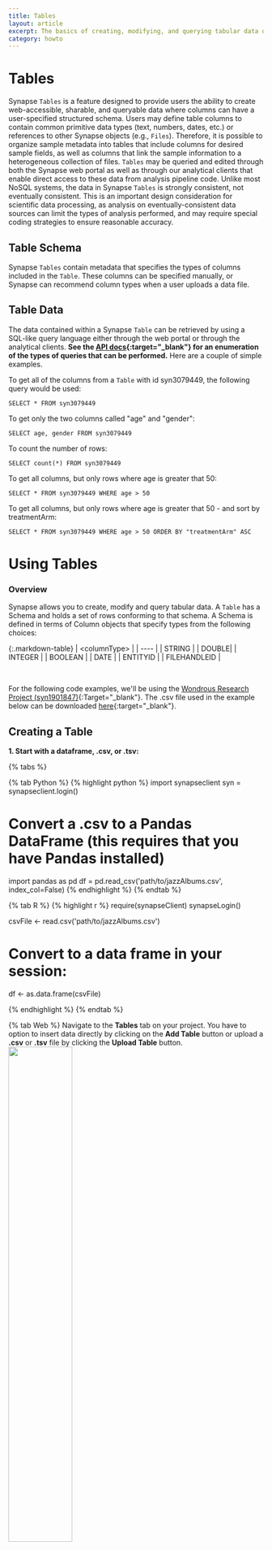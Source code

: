 ```yaml
---
title: Tables
layout: article
excerpt: The basics of creating, modifying, and querying tabular data on Synapse.
category: howto
---
```


<style>
#image {
    width: 50%;
}
</style>


# Tables
Synapse `Tables` is a feature designed to provide users the ability to create web-accessible, sharable, and queryable 
data where columns can have a user-specified structured schema. Users may define table columns to contain common primitive 
data types (text, numbers, dates, etc.) or references to other Synapse objects (e.g., `Files`). Therefore, it is possible to 
organize sample metadata into tables that include columns for desired sample fields, as well as columns that link the sample 
information to a heterogeneous collection of files.
`Tables` may be queried and edited through both the Synapse web portal as well as through our analytical clients 
that enable direct access to these data from analysis pipeline code. Unlike most NoSQL systems, the data in Synapse `Tables` 
is strongly consistent, not eventually consistent. This is an important design consideration for scientific data processing, 
as analysis on eventually-consistent data sources can limit the types of analysis performed, and may require special coding 
strategies to ensure reasonable accuracy.


## Table Schema
Synapse `Tables` contain metadata that specifies the types of columns included in the `Table`. These columns can be specified manually, 
or Synapse can recommend column types when a user uploads a data file.

## Table Data
The data contained within a Synapse `Table` can be retrieved by using a SQL-like query language either through the web portal or through 
the analytical clients. **See the [API docs](http://docs.synapse.org/rest/org/sagebionetworks/repo/web/controller/TableExamples.html){:target="_blank"} for an enumeration of the types of queries that can be performed.** Here are a couple of simple examples.

To get all of the columns from a `Table` with id syn3079449, the following query would be used:

````
SELECT * FROM syn3079449
````

To get only the two columns called "age" and "gender":

````
SELECT age, gender FROM syn3079449
````   

To count the number of rows:

````
SELECT count(*) FROM syn3079449
````

To get all columns, but only rows where age is greater that 50:

````
SELECT * FROM syn3079449 WHERE age > 50
````
    
To get all columns, but only rows where age is greater that 50 - and sort by treatmentArm:

````
SELECT * FROM syn3079449 WHERE age > 50 ORDER BY "treatmentArm" ASC
````


# Using Tables

### Overview  
Synapse allows you to create, modify and query tabular data. A `Table` has a Schema and holds a set of rows conforming to that schema. A Schema is defined in terms of Column objects that specify types from the following choices: 

{:.markdown-table}
| \<columnType> |
| ---- |
| STRING |
| DOUBLE|
| INTEGER |
| BOOLEAN |
| DATE |
| ENTITYID |
| FILEHANDLEID |

<br/>

For the following code examples, we'll be using the [Wondrous Research Project (syn1901847)](https://www.synapse.org/#!Synapse:syn1901847/){:Target="_blank"}. The .csv file used in the example below can be downloaded [here](https://www.synapse.org/#!Synapse:syn7256188){:target="_blank"}.


## Creating a Table

**1. Start with a dataframe, .csv, or .tsv:**

{% tabs %}

{% tab Python %}
{% highlight python %}
import synapseclient
syn = synapseclient.login()

# Convert a .csv to a Pandas DataFrame (this requires that you have Pandas installed)
import pandas as pd
df = pd.read_csv('path/to/jazzAlbums.csv', index_col=False)
{% endhighlight %}
{% endtab %}

{% tab R %}
{% highlight r %}
require(synapseClient)
synapseLogin()

csvFile <- read.csv('path/to/jazzAlbums.csv')

# Convert to a data frame in your session:
df <- as.data.frame(csvFile)

{% endhighlight %}
{% endtab %}

{% tab Web %}
Navigate to the **Tables** tab on your project. You have to option to insert data directly by clicking on the **Add Table** button or upload a **.csv** or **.tsv** file by clicking the **Upload Table** button. 
<br>
<img id="image" src="/assets/images/addOrUploadTable.png">

{% endtab %}

{% endtabs %}

<br>

**2. Create table schema:** Each client has a utility function to create Columns from a data frame. 
Python uses `synapseclient.as_table_columns` and R uses `as.tableColumns`.

{% tabs %}

{% tab Python %}
{% highlight python %}
project = syn.get('syn1901847')
cols = synapseclient.as_table_columns(df)

schema = synpaseclient.Schema(name='Jazz Albums', columns=cols, parent=project)
{% endhighlight %}
{% endtab %}

{% tab R %}
{% highlight r %}
project <- synGet('syn1901847')
tcresult <- as.tableColumns(df)
cols <- tcresult$tableColumns

schema <- TableSchema(name='Jazz Albums', columns=cols, parent=project)
{% endhighlight %}
{% endtab %}

{% tab Web %}
If you upload a file, the Web interface will automatically detect the table schema. After a few prompts, you will arrive at the option to name your table. You can adjust the schema(e.g. Column Name, Column Type, etc) here by clicking on the **Schema Options** button underneath the name. 
<br>
<img id="image" src="/assets/images/tableSchema.png">
{% endtab %}

{% endtabs %}

<br>

The Table() function takes two arguments, a schema object and data in some form, which can be:

- a path to a CSV file
- a dataframe
- a [`RowSet` object](http://docs.synapse.org/rest/org/sagebionetworks/repo/model/table/RowSet.html){:target="_blank"}
- a list of lists where each of the inner lists is a row

<br>

**3. Store table in Synapse:**

{% tabs %}

{% tab Python %}
{% highlight python %}
table = synapseclient.Table(schema, df)
table = syn.store(table)
{% endhighlight %}
{% endtab %}

{% tab R %}
{% highlight r %}
table <- Table(schema, df)
table <- synStore(table)
{% endhighlight %}
{% endtab %}

{% tab Web %}
Upload the table into Synapse by clicking the **Create** button.

<img id="image" src="/assets/images/createTable.png">
{% endtab %}

{% endtabs %}

<br>

**4. Query the table:**
Python returns an iterator and R returns a data frame by default. To return a data frame in Python use Pandas `results.asDataFrame()`.

{% tabs %}

{% tab Python %}
{% highlight python %}
results = syn.tableQuery('select * from syn7264701')
df = results.asDataFrame()
{% endhighlight %}
{% endtab %}

{% tab R %}
{% highlight r %}
queryResult <- synTableQuery('select * from syn7264701')
{% endhighlight %}
{% endtab %}

{% tab Web %}
Tables can be queried by using the Query bar above each table. 
<br>
<img id="image" src="/assets/images/table_query.png">
{% endtab %}

{% endtabs %}

<br>

## Making changes to tables

Once the schema is settled, changes can be made by adding, appending, and deleting.

When updating, begin by querying the table to ensure you have the latest schema and values.
           
**Updating existing values**

{% tabs %}

{% tab Python %}
{% highlight python %}
# Change the album value 'Vol. 2' to 'Volume 2' 
schema = syn.get(table.schema.id)
query = syn.tableQuery("select * from %s where album='Vol. 2'" %table.schema.id)
df = query.asDataFrame()
df['album'] = 'Volume 2'
syn.store(Table(schema, df))

# Alternatively, this can be done as:
query = syn.tableQuery("select * from syn7264701 where album='Vol. 2'")
df = query.asDataFrame()
df['album'] = 'Volume 2'
syn.store(Table(results.tableId, df))
{% endhighlight %}
{% endtab %}

{% tab R %}
{% highlight r %}
# Change the album value 'Vol. 2' to 'Volume 2' 
queryResult <- synTableQuery("select * from syn7266590 where album='Vol. 2'")
queryResult@values['album'] <- 'Volume 2'

table <- synStore(queryResult)
{% endhighlight %}
{% endtab %}

{% tab Web %}
Click on the **edit** icon to the right of the **Query** button to update table values.
<br>
<img id="image" src="/assets/images/table_update_values.png">
{% endtab %}

{% endtabs %}

<br>

### Changing Columns

{% include note.html content="To be compatible across multiple languages the common practice of using dots (.) in column names in R is not supported in Synapse Tables." %}
**Adding new columns**

{% tabs %}

{% tab Python %}
{% highlight python %}
#Define a new column
new_column = syn.store(synapseclient.Column(name='purchased', columnType='STRING'))
#Add the new column to existing schema
schema.addColumn(new_column)
schema = syn.store(schema)
# Query for the newest schema
results = syn.tableQuery('select * from syn7264701')
df = results.asDataFrame()
# Add values into the new column
df['purchased'] = ['yes', 'yes', 'no', 'yes']
# Store the new table
syn.store(Table(schema, df))
{% endhighlight %}
{% endtab %}

{% tab R %}
{% highlight r %}
# Define a new column
newColumn <- TableColumn(name="purchased", columnType="STRING")
# Add the new column to existing schema
schema <- synAddColumn(schema, newColumn)
schema <- synStore(schema)
# Query for the newest schema
queryResult <- synTableQuery('select * from syn7264701')
# Add values
queryResult@values['purchased'] <- c('yes', 'yes', 'no', 'yes') 
# Store the new table
table <- synStore(queryResult)
{% endhighlight %}
{% endtab %}

{% tab Web %}
To add columns, click on the **Schema** button. From there, select the **Edit Schema** button and then add columns using the **Add Column** button located at the bottom of the pop-up.
<br>
<img id="image" src="/assets/images/table_updating_columns.png">
{% endtab %}

{% endtabs %}

<br>

**Deleting columns**

{% tabs %}


{% tab Python %}
{% highlight python %}
cols = syn.getTableColumns(schema)
for col in cols:
    if col.name == 'purchased':
        schema.removeColumn(col)
schema = syn.store(schema)
{% endhighlight %}
{% endtab %}

{% tab R %}
{% highlight r %}
# Get the latest table
table <- synGet('syn7264701')
# delete the 'purchased' column
schema <- synRemoveColumn(table, table@columns[[5]])
# store the new table
table <- synStore(schema)
{% endhighlight %}
{% endtab %}

{% tab Web %}
To delete columns, click on the **Schema** button. From there, click the **Edit Schema** button and then select the columns you would like to delete and delete them by clicking the **trash can** icon at the top.
<br>
<img id="image" src="/assets/images/table_deleting_columns.png">
{% endtab %}

{% endtabs %}

<br>

**Modifying existing columns**

{% tabs %}

{% tab Python %}
{% highlight python %}
# Renaming or otherwise modifying a column involves removing the column and adding a new column
cols = syn.getTableColumns(schema)
for col in cols:
    if col.name == 'purchased':
        schema.removeColumn(col)
new_column2 = syn.store(synapseclient.Column(name='sold', columnType='STRING'))
schema.addColumn(new_column2)
schema = syn.store(schema)
{% endhighlight %}
{% endtab %}

{% tab R %}
{% highlight r %}
# Get the latest table
table <- synGet('syn7266590')
# delete the 'purchased' column
schema <- synRemoveColumn(table, table@columns[[5]])
# store the new table
table <- synStore(schema)
# get the latest table
table <- synGet('syn7264701')
# Define the new column
newColumn <- TableColumn(name='sold', columnType='STRING')
# Add the new column to the existing schema
schema <- synAddColumn(table, newColumn)
schema <- synStore(schema)
{% endhighlight %}
{% endtab %}

{% tab Web %}
To modify information in a column, first begin by **adding** a new column, then **copy** the data from the column you would like to change into the newly created column, make the changes in the new column, and **delete** the old one.
 In this example, we are chaning the **Column Type** of **Header_1** into **Boolean** and setting the **Default Value** to **true**.
 <img id="image" src="/assets/images/table_modifying_columns.png">
{% endtab %}

{% endtabs %}

<br> 


### Changing Rows

**Adding new rows**

{% tabs %}

{% tab Python %}
{% highlight python %}
new_rows = [['Charles Mingus', 'Blues & Roots', 1960, 'SD 1305'],
            ['Eugen Cicero', 'Rokoko-Jazz', 1965, 'SB 15027']]
table = syn.store(synapseclient.Table(schema, new_rows))
{% endhighlight %}
{% endtab %}

{% tab R %}
{% highlight r %}
newRows <- data.frame('artist'=c('Charles Mingus', 'Eugen Cicero'), 
                      'album'=c('Blues & Roots', 'Rokoko-Jazz'), 
                      'year'=as.integer(c(1960, 1965)),
                      'catalog'=c('SD 1305', 'SB 15027'))
schema <- synGet('syn7266590')
tableToAppend <- Table(schema, newRows)
table <- synStore(tableToAppend)
{% endhighlight %}
{% endtab %}

{% tab Web %}
Click on the **Edit icon** to the right of the query button to get to the **Edit Rows** pop-up. From there, you can add rows by click the **+** at the top. 
<br>
<img id="image" src="/assets/images/table_add_rows.png">
{% endtab %}

{% endtabs %}

<br>

**Deleting rows**

{% tabs %}

{% tab Python %}
{% highlight python %}
# Query for the rows you want to delete and call syn.delete on the results:
rowsToDelete = syn.tableQuery("select * from %s where artist='Sonny Rollins'" %table.schema.id)
a = syn.delete(rowsToDelete.asRowSet())
#or if you have already converted your query to data frame you can use:
schema = syn.get(table.schema.id)
tabledf = rowsToDelete.asDataFrame()
a = syn.delete(synapseclient.Table(schema,tabledf))
{% endhighlight %}
{% endtab %}

{% tab R %}
{% highlight r %}
# Query for the rows you want to delete and call synDeleteRows on the results:
rowsToDelete <- synTableQuery("select * from syn7264701 where artist='Sonny Rollins'")
synDeleteRows(rowsToDelete)
{% endhighlight %}
{% endtab %}

{% tab Web %}
Click on the **Edit icon** to the right of the query button to get to the **Edit Rows** pop-up. From there, you can delete rows by checking the boxes of the rows you would like to delete and then clicking the **Trash Can** icon.
<br>
<img id="image" src="/assets/images/table_delete_rows.png">
{% endtab %}

{% endtabs %}

<br>

**Modifying existing rows**

{% tabs %}

{% tab Python %}
{% highlight python %}
results = syn.tableQuery("select * from %s where artist='Sonny Rollins'" %table.schema.id)
df = results.asDataFrame()
df['purchased'] = ['yes', 'yes']
table = syn.store(synapseclient.Table(schema, df))
{% endhighlight %}
{% endtab %}

{% tab R %}
{% highlight r %}
results <- synTableQuery("select * from syn7264701 where artist='Sonny Rollins'")
results@values['purchased'] <- c('yes', 'yes')
table <- synStore(results)
{% endhighlight %}
{% endtab %}

{% tab Web %}
To modify row entries, click on the **Edit icon** to the right of the **Query** button. In the resulting pop-up, you can adjust each entry as you please. In this example, the first and last entry of row two have been updated.
<br>
<img id="image" src="/assets/images/table_modify_rows.png">
{% endtab %}

{% endtabs %}

<br>

### Deleting the whole table

**Delete the entire table**

{% tabs %}

{% tab Python %}
{% highlight python %}
#Deleting the schema deletes the whole table and all rows
syn.delete(schema)
{% endhighlight %}
{% endtab %}

{% tab R %}
{% highlight r %}
#Deleting the schema deletes the whole table and all rows
synDelete(table@schema$id)
{% endhighlight %}
{% endtab %}

{% tab Web %}
To delete the entire Table, click on **Tools** and then select **Delete Table** from the resulting dropdown.
<br>
<img id="image" src="/assets/images/delete_table.png">
{% endtab %}

{% endtabs %}

<br>

## Working with Files in a Table

### Table attached files

Synapse `Tables` support a special column type called `File` which contain a file handle, an identifier of a file stored in Synapse. Here’s an example of how to upload files into Synapse, associate them with a table and read them back later.

**1. Add a new column for files in the table we're currently working with**

{% tabs %}

{% tab Python %}
{% highlight python %}
# Add a column for files
col = syn.store(Column(name='covers', columnType='FILEHANDLEID'))
schema.addColumn(col)
schema = syn.store(schema)
{% endhighlight %}
{% endtab %}

{% tab R %}
{% highlight r %}
# Add a column for files
fileColumn <- TableColumn(name='covers', columnType='FILEHANDLEID')
schema <- synAddColumn(schema, fileColumn)
schema <- synStore(schema)
{% endhighlight %}
{% endtab %}

{% tab Web %}
To add columns, click on the **Schema** button. From there, select the **Edit Schema** button and then add columns using the **Add Column** button located at the bottom of the pop-up and set the **Column Type** as **File**.
<br>
<img id="image" src="/assets/images/table_updating_columns.png">
{% endtab %}

{% endtabs %}

<br/>

**2. Retrieve the most current table and save as a data frame**

{% tabs %}

{% tab Python %}
{% highlight python %}
# retrieve the most current table
results = syn.tableQuery('select * from syn7264701')
df = results.asDataFrame()
{% endhighlight %}
{% endtab %}

{% tab R %}
{% highlight r %}
# get the latest table
table <- synTableQuery('select * from syn7264701')
{% endhighlight %}
{% endtab %}

{% tab Web %}
Click **Save** to save your latest schema. 

<img id="image" src="/assets/images/save_table.png">
{% endtab %}

{% endtabs %}

<br/>

**3. Upload the files:** The files used in this example can be downloaded [here](https://www.synapse.org/#!Synapse:syn7274194){:target="_blank"}. It is assumed that the files are in your current working directory.

{% tabs %}

{% tab Python %}
{% highlight python %}
## the actual data
files = ['./coltraneBlueTrain.jpg', './rollinsBN1558.jpg', 
		'./rollinsBN4001.jpg','./burrellWarholBN1543.jpg']

# Upload to filehandle service
files = [syn._uploadToFileHandleService(f) for f in files]

# get the filehandle ids
fileHandleIds = [i['id'] for i in files]

# assign the filehandle ids to the new column
df['covers'] = fileHandleIds

# store the new column
syn.store(Table(schema, df))
{% endhighlight %}
{% endtab %}

{% tab R %}
{% highlight r %}
# the actual data
files <- c('./coltraneBlueTrain.jpg', './rollinsBN1558.jpg', 
         './rollinsBN4001.jpg','./burrellWarholBN1543.jpg')

# upload to filehandle service
files <- lapply(files, function(f) synapseClient:::chunkedUploadFile(f))

# get the filehandle ids
fileHandleIds <- sapply(files, function(i) i[1]$id)

# assign the filehandle ids to the new column
table@values['covers'] <- fileHandleIds

# store the new column
synStore(table)
{% endhighlight %}
{% endtab %}

{% tab Web %}
Click on the **Edit icon** to the right of the **Query** button. In the resulting pop-up, you can upload files by clicking the **Upload icon** then **Browse** and selecting the file from your local directory. Save the new table. 

<img id="image" src="/assets/images/upload_files_to_table.png">
{% endtab %}

{% endtabs %}

<br/>

**4. Query the table and download the album cover files**

{% tabs %}

{% tab Python %}
{% highlight python %}
results = syn.tableQuery("select covers from %s where artist = 'Sonny Rollins'" % schema.id)
cover_files = syn.downloadTableColumns(results, ['cover'])
{% endhighlight %}
{% endtab %}

{% tab R %}
{% highlight r %}
results <- synTableQuery('select covers from syn7264701')
coverFiles <- synDownloadTableColumns(results, 'covers')
{% endhighlight %}
{% endtab %}

{% tab Web %}
Clicking on any file will download it.

<img id="image" src="/assets/images/download_files_from_table.png">
{% endtab %}
{% endtabs %}


## More on tables
There are additional docs available for `Tables` in both Python and R that cover more advanced topics.

For **Python** check out our [Python Docs](http://docs.synapse.org/python/Table.html#module-synapseclient.table).

For **R**, open up your R session and check out our vignettes by typing `vignette("tables", package="synapseClient")` into your console.

<br/>

### See Also
[Annotations and Queries](/articles/annotation_and_query.html), [Downloading Data](/articles/downloading_data.html), [Files and Versioning](/articles/versioning.html)
